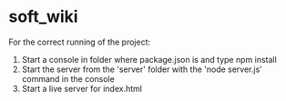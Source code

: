 # soft_wiki
For the correct running of the project:
1) Start a console in folder where package.json is and type npm install
2) Start the server from the 'server' folder with the 'node server.js' command in the console
3) Start a live server for index.html
